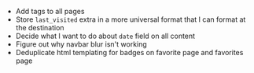 - Add tags to all pages
- Store `last_visited` extra in a more universal format that I can format at the destination
- Decide what I want to do about `date` field on all content
- Figure out why navbar blur isn't working
- Deduplicate html templating for badges on favorite page and favorites page

